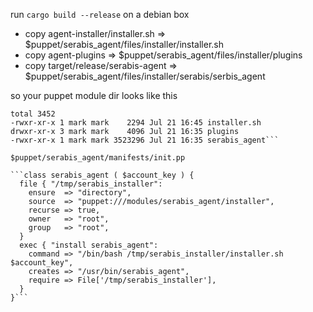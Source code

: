 run `cargo build --release` on a debian box

* copy agent-installer/installer.sh   => $puppet/serabis_agent/files/installer/installer.sh
* copy agent-plugins                  => $puppet/serabis_agent/files/installer/plugins
* copy target/release/serabis-agent   => $puppet/serabis_agent/files/installer/serabis/serbis_agent

so your puppet module dir looks like this

```mark@h1:/etc/puppet$ ls -l serabis_agent/files/installer
total 3452
-rwxr-xr-x 1 mark mark    2294 Jul 21 16:45 installer.sh
drwxr-xr-x 3 mark mark    4096 Jul 21 16:35 plugins
-rwxr-xr-x 1 mark mark 3523296 Jul 21 16:35 serabis_agent```

$puppet/serabis_agent/manifests/init.pp

```class serabis_agent ( $account_key ) {
  file { "/tmp/serabis_installer":
    ensure  => "directory",
    source  => "puppet:///modules/serabis_agent/installer",
    recurse => true,
    owner   => "root",
    group   => "root",
  }
  exec { "install serabis_agent":
    command => "/bin/bash /tmp/serabis_installer/installer.sh $account_key",
    creates => "/usr/bin/serabis_agent",
    require => File['/tmp/serabis_installer'],
  }
}```
